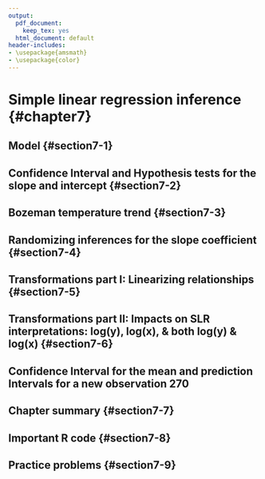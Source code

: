 ```yaml
---
output:
  pdf_document: 
    keep_tex: yes
  html_document: default
header-includes:
- \usepackage{amsmath}
- \usepackage{color}
---
```


# Simple linear regression inference {#chapter7}







## Model	{#section7-1}

## Confidence Interval and Hypothesis tests for the slope and intercept	{#section7-2}

## Bozeman temperature trend	{#section7-3}

## Randomizing inferences for the slope coefficient	{#section7-4}

## Transformations part I: Linearizing relationships	{#section7-5}

## Transformations part II: Impacts on SLR interpretations: log(y), log(x), & both log(y) & log(x)	{#section7-6}

## Confidence Interval for the mean and prediction Intervals for a new observation	270

## Chapter summary	{#section7-7}

## Important R code {#section7-8}

## Practice problems	{#section7-9}

